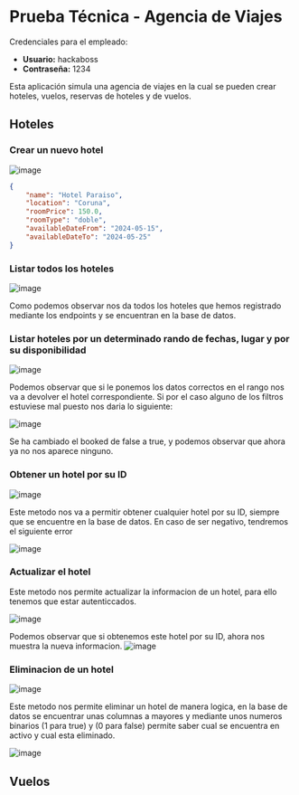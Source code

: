 # Prueba Técnica - Agencia de Viajes

Credenciales para el empleado:
- **Usuario:** hackaboss
- **Contraseña:** 1234

Esta aplicación simula una agencia de viajes en la cual se pueden crear hoteles, vuelos, reservas de hoteles y de vuelos.

## Hoteles

### Crear un nuevo hotel

![image](https://github.com/dmillanlpez/MillanDiego_pruebatec4/assets/97486464/a54180d1-3d95-4e24-8f9c-777cec2c397a)

```json
{
    "name": "Hotel Paraiso",
    "location": "Coruna",
    "roomPrice": 150.0,
    "roomType": "doble",
    "availableDateFrom": "2024-05-15",
    "availableDateTo": "2024-05-25"
}
```

### Listar todos los hoteles 

![image](https://github.com/dmillanlpez/MillanDiego_pruebatec4/assets/97486464/9897d6b3-96bc-4074-bd4b-31e395e2ba7f)

Como podemos observar nos da todos los hoteles que hemos registrado mediante los endpoints y se encuentran en la base de datos.

### Listar hoteles por un determinado rando de fechas, lugar y por su disponibilidad

![image](https://github.com/dmillanlpez/MillanDiego_pruebatec4/assets/97486464/6e7094f3-1dc5-41c7-8720-d7e73417c0b5)

Podemos observar que si le ponemos los datos correctos en el rango nos va a devolver el hotel correspondiente. Si por el caso alguno de los filtros estuviese mal puesto nos daria lo siguiente:

![image](https://github.com/dmillanlpez/MillanDiego_pruebatec4/assets/97486464/39c1d6eb-98cb-408e-8810-b6a4941d2d4f)

Se ha cambiado el booked de false a true, y podemos observar que ahora ya no nos aparece ninguno.

### Obtener un hotel por su ID

![image](https://github.com/dmillanlpez/MillanDiego_pruebatec4/assets/97486464/77d285eb-59d2-469f-ab95-40f75fb7cec5)

Este metodo nos va a permitir obtener cualquier hotel por su ID, siempre que se encuentre en la base de datos. En caso de ser negativo, tendremos el siguiente error

![image](https://github.com/dmillanlpez/MillanDiego_pruebatec4/assets/97486464/21a6cb72-9ccc-4bea-92a9-c27597b019b9)

### Actualizar el hotel

Este metodo nos permite actualizar la informacion de un hotel, para ello tenemos que estar autenticcados.

![image](https://github.com/dmillanlpez/MillanDiego_pruebatec4/assets/97486464/ec1453cf-3a09-4e54-8726-00950c242ff1)

Podemos observar que si obtenemos este hotel por su ID, ahora nos muestra la nueva informacion.
![image](https://github.com/dmillanlpez/MillanDiego_pruebatec4/assets/97486464/07ec7bcb-73ec-43e8-9c0e-cb0b1329cac4)

### Eliminacion de un hotel

![image](https://github.com/dmillanlpez/MillanDiego_pruebatec4/assets/97486464/cc90fa6d-4ebe-41f2-96eb-6bd9f5bf71e6)

Este metodo nos permite eliminar un hotel de manera logica, en la base de datos se encuentrar unas columnas a mayores y mediante unos numeros binarios (1 para true) y (0 para false) permite saber cual se encuentra en activo y cual esta eliminado.

![image](https://github.com/dmillanlpez/MillanDiego_pruebatec4/assets/97486464/1ca0adcd-ed59-49d1-a4fc-341da018dc73)

## Vuelos 



